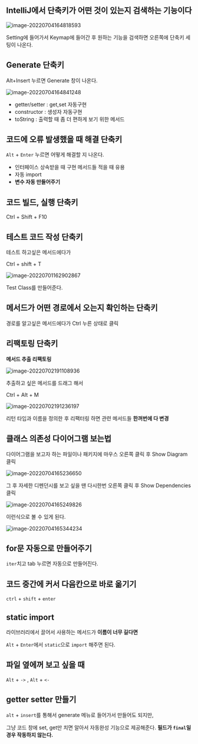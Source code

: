 ## IntelliJ에서 단축키가 어떤 것이 있는지 검색하는 기능이다

![image-20220704164818593](https://user-images.githubusercontent.com/105288887/177117212-6c8786fc-8d37-4855-a19f-dfb3e1938be1.png)

Setting에 들어가서 Keymap에 들어간 후 원하는 기능을 검색하면 오른쪽에 단축키 세팅이 나온다.

## Generate 단축키

Alt+Insert 누르면 Generate 창이 나온다.

![image-20220704164841248](https://user-images.githubusercontent.com/105288887/177117223-b4b395cb-4673-4967-ae22-a7ac3b72df0a.png)

- getter/setter : get,set 자동구현
- constructor : 생성자 자동구현
- toString : 출력할 때 좀 더 편하게 보기 위한 메서드

## 코드에 오류 발생했을 때 해결 단축키

`Alt` + `Enter` 누르면 어떻게 해결할 지 나온다.

* 인터페이스 상속받을 때 구현 메서드들 적을 때 유용
* 자동 import
* **변수 자동 만들어주기**

## 코드 빌드, 실행 단축키

Ctrl + Shift + F10

## 테스트 코드 작성 단축키

테스트 하고싶은 메서드에다가

Ctrl + shift + T

![image-20220701162902867](https://user-images.githubusercontent.com/105288887/176997091-a376d399-e184-4af9-a9f2-2c31a5d66372.png)

Test Class를 만들어준다.

## 메서드가 어떤 경로에서 오는지 확인하는 단축키

경로를 알고싶은 메서드에다가 Ctrl 누른 상태로 클릭

## 리팩토링 단축키

**메서드 추출 리팩토링**

![image-20220702191108936](https://user-images.githubusercontent.com/105288887/176997094-1bb487c6-ca31-4405-976e-ef2ae43902ae.png)

추출하고 싶은 메서드를 드래그 해서

Ctrl + Alt + M

![image-20220702191236197](https://user-images.githubusercontent.com/105288887/176997099-5e302902-e68f-4b9d-9d21-d1a69ca9b24b.png)

리턴 타입과 이름을 정의한 후 리팩터링 하면 관련 메서드들 **한꺼번에 다 변경**

## 클래스 의존성 다이어그램 보는법

다이어그램을 보고자 하는 파일이나 패키지에 마우스 오른쪽 클릭 후 Show Diagram 클릭

![image-20220704165236650](https://user-images.githubusercontent.com/105288887/177117232-a3fa95c7-a5b8-43f0-b0fa-522e04d05de0.png)

그 후 자세한 디펜던시를 보고 싶을 땐 다시한번 오른쪽 클릭 후 Show Dependencies 클릭

![image-20220704165249826](https://user-images.githubusercontent.com/105288887/177117240-62b476da-27cb-4394-aa2f-c1be0791edb6.png)

이런식으로 볼 수 있게 된다.

![image-20220704165344234](https://user-images.githubusercontent.com/105288887/177117246-cbf19cdd-44d9-4f3a-abe8-3bc95a7fceed.png)

## for문 자동으로 만들어주기

`iter`치고 tab 누르면 자동으로 만들어진다.

## 코드 중간에 커서 다음칸으로 바로 옮기기

`ctrl` + `shift` + `enter`

## static import

라이브러리에서 끌어서 사용하는 메서드가 **이름이 너무 길다면**

`Alt` + `Enter`에서 `static`으로 `import` 해주면 된다.

## 파일 옆에꺼 보고 싶을 때

`Alt` + `->` , `Alt` + `<-`

## getter setter 만들기
`alt` + `insert`를 통해서 generate 메뉴로 들어가서 만들어도 되지만,

그냥 코드 창에 set, get만 치면 알아서 자동완성 기능으로 제공해준다.
**필드가 `final`일 경우 작동하지 않는다.**

